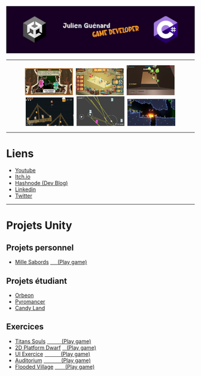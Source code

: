<div align="center">
  <img src="assets/logo.png" alt="logo" width="1024" height="auto" />
</div>

---

<div align="center"> 
  <img src="assets/screenshot1.png" alt="screenshot" width="128" />&nbsp
  <img src="assets/screenshot2.png" alt="screenshot" width="128" />&nbsp
  <img src="assets/screenshot3.png" alt="screenshot" width="128" />&nbsp
  <img src="assets/screenshot4.png" alt="screenshot" width="128" />&nbsp
  <img src="assets/screenshot5.png" alt="screenshot" width="128" />&nbsp
  <img src="assets/screenshot7.png" alt="screenshot" width="128" />
</div>

---

<!-- Badges -->

# Liens
  * <a href="https://www.youtube.com/channel/UCwxuydeEi6WyM-X6nsPs-8A">Youtube</a>
  * <a href="https://archer01.itch.io/">Itch.io</a>
  * <a href="https://hashnode.com/@Archer01">Hashnode (Dev Blog)</a>
  * <a href="https://www.linkedin.com/in/julienguenard/">Linkedin</a>
  * <a href="https://twitter.com/julien_guenard">Twitter</a>
  
  ---
  
  # Projets Unity
  
   ## Projets personnel
  * <a href="https://github.com/JulienGuenard/Mille-Sabords">Mille Sabords</a>
    <a href="https://archer01.itch.io/mille-sabords">&nbsp;&nbsp;&nbsp;&nbsp;&nbsp;(Play game)</a>

   ## Projets étudiant
  * <a href="https://github.com/JulienGuenard/Orbeon">Orbeon</a>
  * <a href="https://github.com/JulienGuenard/Pyromancer">Pyromancer</a>
  * <a href="https://github.com/JulienGuenard/Candy-Land">Candy Land</a>

   ## Exercices
  * <a href="https://github.com/JulienGuenard/Flooded-Village">Titans Souls</a> 
  <a href="https://archer01.itch.io/titans-souls">&nbsp;&nbsp;&nbsp;&nbsp;&nbsp;&nbsp;&nbsp;&nbsp;&nbsp;&nbsp;(Play game)</a>
  * <a href="https://github.com/JulienGuenard/2D-Platform---Cours-3WA">2D Platform Dwarf</a>
  <a href="https://archer01.itch.io/dwarf-platformer-2d">&nbsp;&nbsp;&nbsp;(Play game)</a>
  * <a href="https://github.com/JulienGuenard/UI-Exercice">UI Exercice</a>
  <a href="https://archer01.itch.io/ui-exercice">&nbsp;&nbsp;&nbsp;&nbsp;&nbsp;&nbsp;&nbsp;&nbsp;&nbsp;&nbsp;&nbsp;(Play game)</a>
  * <a href="https://github.com/JulienGuenard/Piratorium">Auditorium</a>
    <a href="https://archer01.itch.io/auditorium">&nbsp;&nbsp;&nbsp;&nbsp;&nbsp;&nbsp;&nbsp;&nbsp;&nbsp;&nbsp;&nbsp;&nbsp;(Play game)</a>
  * <a href="https://github.com/JulienGuenard/Flooded-Village">Flooded Village</a>
    <a href="https://archer01.itch.io/flooded-village">&nbsp;&nbsp;&nbsp;&nbsp;&nbsp;&nbsp;&nbsp;(Play game)</a>
